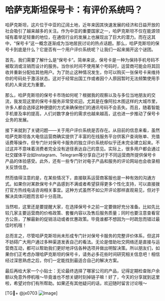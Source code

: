 # 哈萨克斯坦保号卡：有评价系统吗？

哈萨克斯坦，这片位于中亚的辽阔土地，近年来因其快速发展的经济和日益开放的社会吸引了越来越多的关注。作为中亚的重要国家之一，哈萨克斯坦不仅在能源领域有着举足轻重的地位，在通信行业的发展上也展现出了巨大的潜力。而在这其中，“保号卡”这一概念逐渐成为当地居民讨论的热点话题。那么，哈萨克斯坦的保号卡到底是什么？它是否有一个用户评价系统呢？让我们一起来揭开这个谜团。

首先，我们需要了解什么是“保号卡”。简单来说，保号卡是一种为保持手机号码不被取消或注销而设计的服务。当你长时间不使用某个号码时，运营商可能会将其回收并重新分配给其他用户。为了防止这种情况发生，你可以购买一张保号卡来维持你的号码处于激活状态。这对于经常出国工作或者因个人原因暂时无法频繁使用手机的人来说尤为重要。

那么，哈萨克斯坦的保号卡市场如何呢？根据我的观察以及与多位当地朋友的交流，我发现这里的保号卡服务非常受欢迎。尤其是在像阿拉木图这样的大城市里，许多人都会选择这种便捷的方式来确保他们的通讯号码不会丢失。而且，随着智能手机普及率的提高，人们对数字身份的需求也越来越高，这也进一步推动了保号卡业务的发展。

接下来就到了关键问题——关于用户评价系统是否存在。从目前的信息来看，虽然哈萨克斯坦各大电信运营商确实提供了丰富的在线服务平台供客户查询账单、充值话费等操作，但专门针对保号卡服务的独立评价系统却似乎还未完全建立起来。不过这并不意味着消费者完全没有途径表达自己的意见。实际上，很多用户都会通过社交媒体平台如Instagram、Telegram等分享自己对于不同运营商所提供保号卡产品的体验感受。此外，还有一些专门针对电子产品和服务的评论网站也会收录相关反馈信息。

然而值得注意的是，在某些情况下，直接联系运营商客服也是一种有效的沟通方式。如果你对某款保号卡产品感到不满或者希望获得更多个性化支持，可以直接拨打官方热线电话咨询相关事宜。这种方式虽然不如公开评论那样直观易见，但对于解决具体问题而言却十分高效。

当然啦，这里还是要提醒大家，在选择保号卡之前一定要做好充分准备。比如先比较几家主要运营商的价格政策、套餐内容以及售后服务质量；同时也要注意查看官方公告，了解最新的促销活动或者优惠政策。毕竟谁都不想因为一时疏忽而错过最佳时机哦！

总而言之，尽管哈萨克斯坦尚未形成专门针对保号卡服务的完整评价体系，但这并不妨碍广大用户通过多种渠道发表自己的看法。无论是借助社交网络还是直接与运营商互动，都可以帮助我们更好地评估各种选项并做出明智决策。所以朋友们，如果你们正考虑办理哈萨克斯坦的保号卡，请务必多花些时间研究相关信息吧！相信经过深思熟虑之后，你们一定能找到最适合自己的解决方案。

最后再给大家一个小贴士：无论最终选择了哪家公司的产品，记得定期检查账户余额以免意外停机哦～毕竟谁也不想关键时刻掉链子嘛！好了，今天的分享就到这里啦，希望对你们有所帮助。如果还有其他疑问的话，欢迎随时留言讨论哦～

[TG💪+ @jx0703 ![Image](https://github.com/user-attachments/assets/dbca1d08-cadb-493c-b0ec-ad6f7a83f270)]